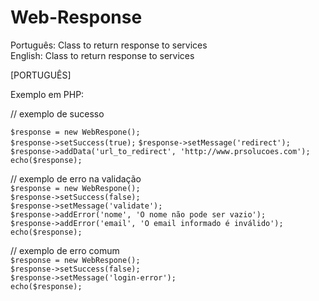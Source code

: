 Web-Response
============

Português: Class to return response to services  
English: Class to return response to services  
  
[PORTUGUÊS]  
  
Exemplo em PHP:  
  
// exemplo de sucesso  
  
`$response = new WebRespone();`  
`$response->setSuccess(true);` 
`$response->setMessage('redirect');`  
`$response->addData('url_to_redirect', 'http://www.prsolucoes.com');`  
`echo($response);`  
  
// exemplo de erro na validação  
`$response = new WebRespone();`  
`$response->setSuccess(false);`  
`$response->setMessage('validate');`  
`$response->addError('nome', 'O nome não pode ser vazio');`  
`$response->addError('email', 'O email informado é inválido');`  
`echo($response);`  
  
// exemplo de erro comum  
`$response = new WebRespone();`  
`$response->setSuccess(false);`  
`$response->setMessage('login-error');`  
`echo($response);`  

